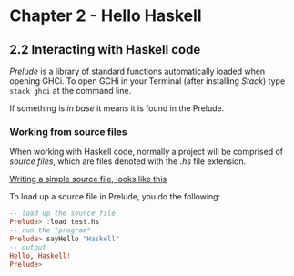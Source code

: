 # Chapter 2 - Hello Haskell
## 2.2 Interacting with Haskell code

_Prelude_ is a library of standard functions automatically loaded when opening
GHCi. To open GCHi in your Terminal (after installing _Stack_) type `stack ghci` at the
command line.

If something is _in base_ it means it is found in the Prelude.

### Working from source files

When working with Haskell code, normally a project will be comprised of _source files_, which are files denoted with the _.hs_ file extension.

[Writing a simple source file, looks like this](../ch2/test.hs)

To load up a source file in Prelude, you do the following:

```Haskell
-- load up the source file
Prelude> :load test.hs
-- run the "program"
Prelude> sayHello "Haskell"
-- output
Hello, Haskell!
Prelude>
```
